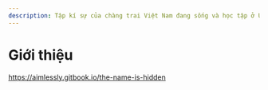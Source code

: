 ```yaml
---
description: Tập kí sự của chàng trai Việt Nam đang sống và học tập ở Úc
---
```


# Giới thiệu

https://aimlessly.gitbook.io/the-name-is-hidden
